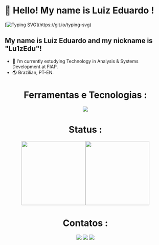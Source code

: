 # 👋 Hello! My name is Luiz Eduardo !
[![Typing SVG](https://readme-typing-svg.demolab.com?font=Fira+Code&size=18&pause=1000&color=3FF700&random=false&width=435&lines=Welcome+to+my+Github+profile+!)](https://git.io/typing-svg)

## My name is Luiz Eduardo and my nickname is "Lu1zEdu"!
- 🚀 I’m currently estudying Technology in Analysis & Systems Development at FIAP.
- 🌎 Brazilian, PT-EN.
#
<h1 align="center">
          Ferramentas e Tecnologias :
</h1>
<p align="center">
  <a href="https://skillicons.dev">
    <img src="https://skillicons.dev/icons?i=js,html,css,vite,react,git,aws,django,discord,figma,flask,fortran,github,java,md,mysql,nodejs,npm,postgres,py,sqlite" />
  </a>
</p>        
<h1 align="center">
         Status : 
</h1>
<div align="center">
  <a href="https://beacons.ai/Lu1zEdu">
  <img height=200 align="center" src="https://my-stats-43gk.vercel.app/api?username=Lu1zEdu&show_icons=true&theme=radical&hide=contribs,issues&show=discussions_answered&rank_icon=github&include_all_commits=true&card_width=150" /><img height=200 align="center" src="https://my-stats-43gk.vercel.app/api/top-langs/?username=Lu1zEdu&hide=html,scss,css&langs_count=10&layout=compact&theme=radical&card_width=150" />
  </a>
</div>
<h1 align="center">
        Contatos : 
</h1>
<div align="center">
<a href="https://instagram.com/_lu1zedu_" target="_blank"><img loading="lazy" src="https://img.shields.io/badge/-Instagram-%23E4405F?style=for-the-badge&logo=instagram&logoColor=white" target="_blank"></a>
<a href = "mailto:ledu64816@gmail.com"><img loading="lazy" src="https://img.shields.io/badge/Gmail-D14836?style=for-the-badge&logo=gmail&logoColor=white" target="_blank"></a>
<a href="https://www.linkedin.com/in/Luiz Eduardo" target="_blank"><img loading="lazy" src="https://img.shields.io/badge/-LinkedIn-%230077B5?style=for-the-badge&logo=linkedin&logoColor=white" target="_blank"></a>   
</div>

